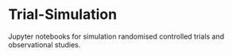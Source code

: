 # Trial-Simulation
Jupyter notebooks for simulation randomised controlled trials and observational studies.
